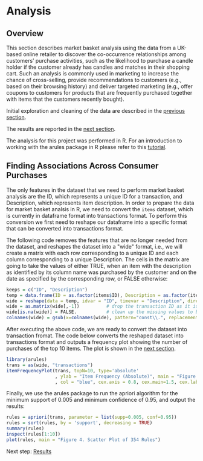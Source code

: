 # Analysis

## Overview
This section describes market basket analysis using the data from a UK-based online retailer to discover the co-occurrence relationships among customers’ purchase activities, such as the likelihood to purchase a candle holder if the customer already has candles and matches in their shopping cart. Such an analysis is commonly used in marketing to increase the chance of cross-selling, provide recommendations to customers (e.g., based on their browsing history) and deliver targeted marketing (e.g., offer coupons to customers for products that are frequently purchased together with items that the customers recently bought).

Initial exploration and cleaning of the data are described in the [previous section](https://eagronin.github.io/market-basket-prepare/).

The results are reported in the [next section](https://eagronin.github.io/market-basket-report/).

The analysis for this project was performed in R.  For an introduction to working with the arules package in R please refer to this [tutorial](http://www.learnbymarketing.com/1043/working-with-arules-transactions-and-read-transactions/).

## Finding Associations Across Consumer Purchases

The only features in the dataset that we need to perform market basket analysis are the ID, which represents a unique ID for a transaction, and Description, which represents item description.  In order to prepare the data for market basket analsis in R, we need to convert the `items` dataset, which is currently in dataframe format into transactions format.  To perform this conversion we first need to reshape our dataframe into a specific format that can be converted into transactions format.  

The following code removes the features that are no longer needed from the dataset, and reshapes the dataset into a "wide" format, i.e., we will create a matrix with each row corresponding to a unique ID and each column corresponding to a unique Description.  The cells in the matrix are going to take the values of either TRUE, when an item with the description as identified by its column name was purchased by the customer and on the date as specified by the corresponding row, or FALSE otherwise:

```R
keeps = c("ID", "Description")
temp = data.frame(ID = as.factor(items$ID), Description = as.factor(items$Description), const = TRUE)
wide = reshape(data = temp, idvar = "ID", timevar = "Description", direction = "wide")
wide = as.matrix(wide[,-1])          # drop the transaction ID as it is no longer used
wide[is.na(wide)] = FALSE.           # clean up the missing values to be FALSE
colnames(wide) = gsub(x=colnames(wide), pattern="const\\.", replacement="")    # clean up column names
```

After executing the above code, we are ready to convert the dataset into transaction fromat.  The code below converts the reshaped dataset into transactions format and outputs a frequency plot showing the number of purchases of the top 10 items.  The plot is shown in the [next section](https://eagronin.github.io/market-basket-report/). 

```R
library(arules)
trans = as(wide, "transactions")
itemFrequencyPlot(trans, topN=10, type='absolute'
                  , ylab = "Item Frequency (Absolute)", main = "Figure 3. Number of Purchases of the Top 10 Items"
                  , col = "blue", cex.axis = 0.8, cex.main=1.5, cex.lab = .8, cex.names = 0.8)
```

Finally, we use the arules package to run the apriori algorithm for the minimum support of 0.005 and minimum confidence of 0.95, and output the results:

```R
rules = apriori(trans, parameter = list(supp=0.005, conf=0.95))
rules = sort(rules, by = 'support', decreasing = TRUE)
summary(rules)
inspect(rules[1:10])
plot(rules, main = "Figure 4. Scatter Plot of 354 Rules")
```

Next step: [Results](https://eagronin.github.io/market-basket-report/)
